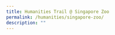 ```yaml
---
title: Humanities Trail @ Singapore Zoo
permalink: /humanities/singapore-zoo/
description: ""
---
```

